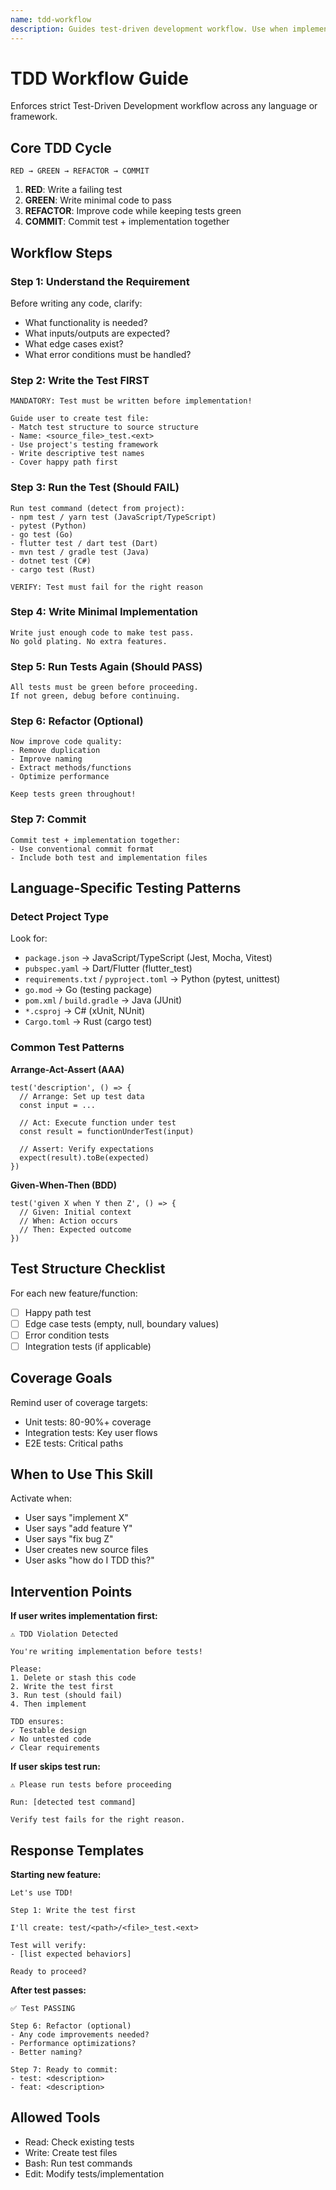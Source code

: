 ```yaml
---
name: tdd-workflow
description: Guides test-driven development workflow. Use when implementing new features, fixing bugs, or refactoring. Ensures tests are written before implementation code.
---
```


# TDD Workflow Guide

Enforces strict Test-Driven Development workflow across any language or framework.

## Core TDD Cycle

```
RED → GREEN → REFACTOR → COMMIT
```

1. **RED**: Write a failing test
2. **GREEN**: Write minimal code to pass
3. **REFACTOR**: Improve code while keeping tests green
4. **COMMIT**: Commit test + implementation together

## Workflow Steps

### Step 1: Understand the Requirement
Before writing any code, clarify:
- What functionality is needed?
- What inputs/outputs are expected?
- What edge cases exist?
- What error conditions must be handled?

### Step 2: Write the Test FIRST
```
MANDATORY: Test must be written before implementation!

Guide user to create test file:
- Match test structure to source structure
- Name: <source_file>_test.<ext>
- Use project's testing framework
- Write descriptive test names
- Cover happy path first
```

### Step 3: Run the Test (Should FAIL)
```
Run test command (detect from project):
- npm test / yarn test (JavaScript/TypeScript)
- pytest (Python)
- go test (Go)
- flutter test / dart test (Dart)
- mvn test / gradle test (Java)
- dotnet test (C#)
- cargo test (Rust)

VERIFY: Test must fail for the right reason
```

### Step 4: Write Minimal Implementation
```
Write just enough code to make test pass.
No gold plating. No extra features.
```

### Step 5: Run Tests Again (Should PASS)
```
All tests must be green before proceeding.
If not green, debug before continuing.
```

### Step 6: Refactor (Optional)
```
Now improve code quality:
- Remove duplication
- Improve naming
- Extract methods/functions
- Optimize performance

Keep tests green throughout!
```

### Step 7: Commit
```
Commit test + implementation together:
- Use conventional commit format
- Include both test and implementation files
```

## Language-Specific Testing Patterns

### Detect Project Type
Look for:
- `package.json` → JavaScript/TypeScript (Jest, Mocha, Vitest)
- `pubspec.yaml` → Dart/Flutter (flutter_test)
- `requirements.txt` / `pyproject.toml` → Python (pytest, unittest)
- `go.mod` → Go (testing package)
- `pom.xml` / `build.gradle` → Java (JUnit)
- `*.csproj` → C# (xUnit, NUnit)
- `Cargo.toml` → Rust (cargo test)

### Common Test Patterns

**Arrange-Act-Assert (AAA)**
```
test('description', () => {
  // Arrange: Set up test data
  const input = ...

  // Act: Execute function under test
  const result = functionUnderTest(input)

  // Assert: Verify expectations
  expect(result).toBe(expected)
})
```

**Given-When-Then (BDD)**
```
test('given X when Y then Z', () => {
  // Given: Initial context
  // When: Action occurs
  // Then: Expected outcome
})
```

## Test Structure Checklist

For each new feature/function:
- [ ] Happy path test
- [ ] Edge case tests (empty, null, boundary values)
- [ ] Error condition tests
- [ ] Integration tests (if applicable)

## Coverage Goals

Remind user of coverage targets:
- Unit tests: 80-90%+ coverage
- Integration tests: Key user flows
- E2E tests: Critical paths

## When to Use This Skill

Activate when:
- User says "implement X"
- User says "add feature Y"
- User says "fix bug Z"
- User creates new source files
- User asks "how do I TDD this?"

## Intervention Points

**If user writes implementation first:**
```
⚠️ TDD Violation Detected

You're writing implementation before tests!

Please:
1. Delete or stash this code
2. Write the test first
3. Run test (should fail)
4. Then implement

TDD ensures:
✓ Testable design
✓ No untested code
✓ Clear requirements
```

**If user skips test run:**
```
⚠️ Please run tests before proceeding

Run: [detected test command]

Verify test fails for the right reason.
```

## Response Templates

**Starting new feature:**
```
Let's use TDD!

Step 1: Write the test first

I'll create: test/<path>/<file>_test.<ext>

Test will verify:
- [list expected behaviors]

Ready to proceed?
```

**After test passes:**
```
✅ Test PASSING

Step 6: Refactor (optional)
- Any code improvements needed?
- Performance optimizations?
- Better naming?

Step 7: Ready to commit:
- test: <description>
- feat: <description>
```

## Allowed Tools

- Read: Check existing tests
- Write: Create test files
- Bash: Run test commands
- Edit: Modify tests/implementation
